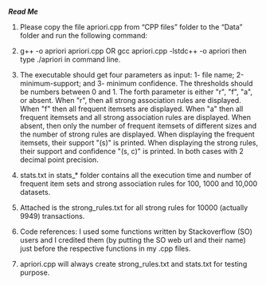 ***Read Me***

1. Please copy the file apriori.cpp from “CPP files” folder to the “Data” folder and run the following command:

2. g++ -o apriori apriori.cpp OR gcc apriori.cpp -lstdc++ -o apriori
then type ./apriori in command line.

3. The executable should get four parameters as input: 1- file name; 2-minimum-support; and 3- minimum confidence. The thresholds should be numbers between 0 and 1. The forth parameter is either "r", "f", "a", or absent. When "r", then all strong association rules are displayed. When "f" then all frequent itemsets are displayed. When "a" then all frequent itemsets and all strong association rules are displayed. When absent, then only the number of frequent itemsets of different sizes and the number of strong rules are displayed. When displaying the frequent itemsets, their support "(s)" is printed. When displaying the strong rules, their support and confidence "(s, c)" is printed. In both cases with 2 decimal point precision.


4. stats.txt in stats_* folder contains all the execution time and number of frequent item sets and strong association rules for 100, 1000 and 10,000 datasets.

5. Attached is the strong_rules.txt for all strong rules for 10000 (actually 9949) transactions.

6. Code references: I used some functions written by Stackoverflow (SO) users and I credited them (by putting the SO web url and their name) just before the respective functions in my .cpp files. 

7. apriori.cpp will always create strong_rules.txt and stats.txt for testing purpose.

